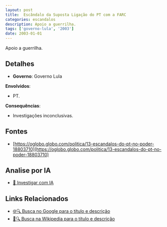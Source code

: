 ```yaml
---
layout: post
title:  Escândalo da Suposta Ligação do PT com a FARC
categories: escandalos
description: Apoio a guerrilha.
tags: ['governo-lula', '2003']
date: 2003-01-01
---
```


Apoio a guerrilha.

## Detalhes
- **Governo**: Governo Lula

**Envolvidos**:
- PT.


**Consequências**:
- Investigações inconclusivas.


## Fontes
- [https://oglobo.globo.com/politica/13-escandalos-do-pt-no-poder-18803710](https://oglobo.globo.com/politica/13-escandalos-do-pt-no-poder-18803710)


## Analise por IA
- [🤖 Investigar com IA](https://www.perplexity.ai/search?q=Esc%C3%A2ndalo%20da%20Suposta%20Liga%C3%A7%C3%A3o%20do%20PT%20com%20a%20FARC%20Apoio%20a%20guerrilha.%20Governo%20Lula)

## Links Relacionados
- [🌐🔍 Busca no Google para o título e descrição](https://www.google.com/search?q=Esc%C3%A2ndalo%20da%20Suposta%20Liga%C3%A7%C3%A3o%20do%20PT%20com%20a%20FARC%20Apoio%20a%20guerrilha.%20Governo%20Lula)
- [📖🔍 Busca na Wikipedia para o título e descrição](https://pt.wikipedia.org/w/index.php?search=Esc%C3%A2ndalo%20da%20Suposta%20Liga%C3%A7%C3%A3o%20do%20PT%20com%20a%20FARC%20Apoio%20a%20guerrilha.%20Governo%20Lula)

